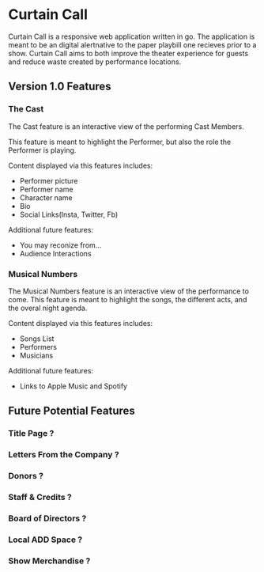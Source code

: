# Curtain Call

Curtain Call is a responsive web application written in go.
The application is meant to be an digital alertnative to the paper playbill one recieves prior to a show. 
Curtain Call aims to both improve the theater experience for guests and reduce waste created by performance locations.

## Version 1.0 Features

### The Cast

The Cast feature is an interactive view of the performing Cast Members.

This feature is meant to highlight the Performer, but also the role the Performer is playing.

Content displayed via this features includes:
- Performer picture 
- Performer name
- Character name
- Bio
- Social Links(Insta, Twitter, Fb)

Additional future features:
- You may reconize from...
- Audience Interactions

### Musical Numbers

The Musical Numbers feature is an interactive view of the performance to come.
This feature is meant to highlight the songs, the different acts, and the overal night agenda.

Content displayed via this features includes:
- Songs List
- Performers
- Musicians

Additional future features:
- Links to Apple Music and Spotify

## Future Potential Features
### Title Page ?
### Letters From the Company ?
### Donors ?
### Staff & Credits ?
### Board of Directors ?
### Local ADD Space ?
### Show Merchandise ?
